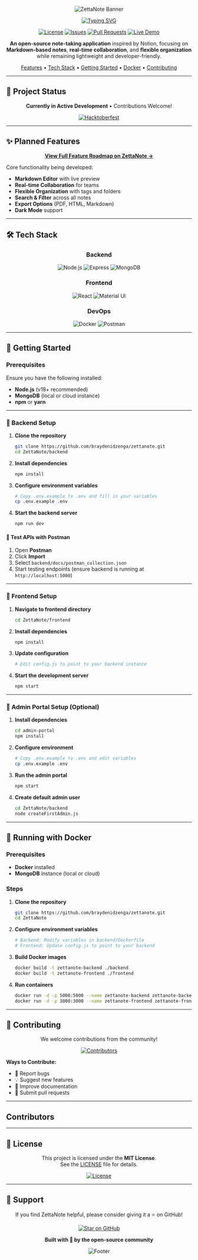 <div align="center">

![ZettaNote Banner](https://capsule-render.vercel.app/api?type=waving&color=gradient&customColorList=12,18,24&height=200&section=header&text=ZettaNote&fontSize=80&fontAlignY=35&animation=fadeIn&fontColor=fff)

[![Typing SVG](https://readme-typing-svg.herokuapp.com?font=Fira+Code&weight=500&size=24&duration=3000&pause=1000&color=4ADE80&center=true&vCenter=true&width=600&lines=Markdown-powered+note+taking;Real-time+collaboration;Open+source+%26+developer+friendly)](https://zettanote.tech)

[![License](https://img.shields.io/github/license/braydenidzenga/zettanote?style=flat-square&color=4ade80)](./LICENSE)
[![Issues](https://img.shields.io/github/issues/braydenidzenga/zettanote?style=flat-square&color=f59e0b)](https://github.com/braydenidzenga/zettanote/issues)
[![Pull Requests](https://img.shields.io/github/issues-pr/braydenidzenga/zettanote?style=flat-square&color=3b82f6)](https://github.com/braydenidzenga/zettanote/pulls)
[![Live Demo](https://img.shields.io/badge/Live_Demo-Visit-4ade80?style=for-the-badge&logo=vercel&logoColor=white)](https://zettanote.tech)

**An open-source note-taking application** inspired by Notion, focusing on **Markdown-based notes**, **real-time collaboration**, and **flexible organization** while remaining lightweight and developer-friendly.

[Features](#-planned-features) • [Tech Stack](#-tech-stack) • [Getting Started](#-getting-started) • [Docker](#-running-with-docker) • [Contributing](#-contributing)

</div>

---

## 🚧 Project Status

<div align="center">

**Currently in Active Development** • Contributions Welcome!

[![Hacktoberfest](https://img.shields.io/badge/Hacktoberfest-2025-ff6b6b?style=for-the-badge&logo=hacktoberfest)](https://hacktoberfest.com)

</div>

---

## ✨ Planned Features

<div align="center">

**[View Full Feature Roadmap on ZettaNote →](https://zettanote.tech/share/7ac81567-c0e7-4286-94f7-5596a3fe07a1)**

</div>

Core functionality being developed:

- **Markdown Editor** with live preview
- **Real-time Collaboration** for teams
- **Flexible Organization** with tags and folders
- **Search & Filter** across all notes
- **Export Options** (PDF, HTML, Markdown)
- **Dark Mode** support

---

## 🛠️ Tech Stack

<div align="center">

### Backend

![Node.js](https://img.shields.io/badge/Node.js-339933?style=for-the-badge&logo=nodedotjs&logoColor=white)
![Express](https://img.shields.io/badge/Express-000000?style=for-the-badge&logo=express&logoColor=white)
![MongoDB](https://img.shields.io/badge/MongoDB-47A248?style=for-the-badge&logo=mongodb&logoColor=white)

### Frontend

![React](https://img.shields.io/badge/React-61DAFB?style=for-the-badge&logo=react&logoColor=black)
![Material UI](https://img.shields.io/badge/Material_UI-007FFF?style=for-the-badge&logo=mui&logoColor=white)

### DevOps

![Docker](https://img.shields.io/badge/Docker-2496ED?style=for-the-badge&logo=docker&logoColor=white)
![Postman](https://img.shields.io/badge/Postman-FF6C37?style=for-the-badge&logo=postman&logoColor=white)

</div>

---

## 🚀 Getting Started

### Prerequisites

Ensure you have the following installed:

- **Node.js** (v18+ recommended)
- **MongoDB** (local or cloud instance)
- **npm** or **yarn**

---

### 🔧 Backend Setup

1. **Clone the repository**

   ```bash
   git clone https://github.com/braydenidzenga/zettanote.git
   cd ZettaNote/backend
   ```

2. **Install dependencies**

   ```bash
   npm install
   ```

3. **Configure environment variables**

   ```bash
   # Copy .env.example to .env and fill in your variables
   cp .env.example .env
   ```

4. **Start the backend server**
   ```bash
   npm run dev
   ```

#### 📮 Test APIs with Postman

1. Open **Postman**
2. Click **Import**
3. Select `backend/docs/postman_collection.json`
4. Start testing endpoints (ensure backend is running at `http://localhost:5000`)

---

### 🎨 Frontend Setup

1. **Navigate to frontend directory**

   ```bash
   cd ZettaNote/frontend
   ```

2. **Install dependencies**

   ```bash
   npm install
   ```

3. **Update configuration**

   ```bash
   # Edit config.js to point to your backend instance
   ```

4. **Start the development server**
   ```bash
   npm start
   ```

---

### 🔐 Admin Portal Setup (Optional)

1. **Install dependencies**

   ```bash
   cd admin-portal
   npm install
   ```

2. **Configure environment**

   ```bash
   # Copy .env.example to .env and edit variables
   cp .env.example .env
   ```

3. **Run the admin portal**

   ```bash
   npm start
   ```

4. **Create default admin user**
   ```bash
   cd ZettaNote/backend
   node createFirstAdmin.js
   ```

---

## 🐳 Running with Docker

### Prerequisites

- **Docker** installed
- **MongoDB** instance (local or cloud)

### Steps

1. **Clone the repository**

   ```bash
   git clone https://github.com/braydenidzenga/zettanote.git
   cd ZettaNote
   ```

2. **Configure environment variables**

   ```bash
   # Backend: Modify variables in backend/Dockerfile
   # Frontend: Update config.js to point to your backend
   ```

3. **Build Docker images**

   ```bash
   docker build -t zettanote-backend ./backend
   docker build -t zettanote-frontend ./frontend
   ```

4. **Run containers**
   ```bash
   docker run -d -p 5000:5000 --name zettanote-backend zettanote-backend
   docker run -d -p 3000:3000 --name zettanote-frontend zettanote-frontend
   ```

---

## 🤝 Contributing

<div align="center">

We welcome contributions from the community!

[![Contributors](https://img.shields.io/github/contributors/braydenidzenga/zettanote?style=for-the-badge&color=4ade80)](https://github.com/braydenidzenga/zettanote/graphs/contributors)

</div>

**Ways to Contribute:**

- 🐛 Report bugs
- 💡 Suggest new features
- 📝 Improve documentation
- 🔧 Submit pull requests

---

## Contributors

<!-- readme: collaborators,contributors -start -->
<!-- readme: collaborators,contributors -end -->

---

## 📄 License

<div align="center">

This project is licensed under the **MIT License**.  
See the [LICENSE](./LICENSE) file for details.

[![License](https://img.shields.io/badge/License-MIT-4ade80?style=for-the-badge)](./LICENSE)

</div>

---

## 💚 Support

<div align="center">

If you find ZettaNote helpful, please consider giving it a ⭐️ on GitHub!

[![Star on GitHub](https://img.shields.io/github/stars/braydenidzenga/zettanote?style=social)](https://github.com/braydenidzenga/zettanote)

**Built with 💚 by the open-source community**

![Footer](https://capsule-render.vercel.app/api?type=waving&color=gradient&customColorList=12,18,24&height=100&section=footer)

</div>
